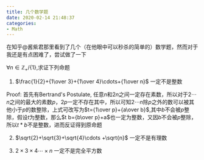 ```yaml
---
title: 几个数学题
date: 2020-02-14 21:48:37
categories:
- Math
---
```


在知乎@酱紫君那里看到了几个（在他眼中可以秒杀的简单的）数学题，然而对于我还是有点困难了，尝试做了一下

<!-- more -->

$\forall n\in\mathbb{Z_+}/\{1\}$,求证下列命题

1. $\frac{1}{2}+{1\over 3}+{1\over 4}\cdots+{1\over n}$ 一定不是整数

Proof: 首先有Bertrand's Postulate, 任意$n$和$2n$之间一定存在素数，所以对于$2\cdots n$之间的最大的素数$p$，$2p$一定不存在其中，所以可知$2\cdots n$除$p$之外的数可以被其他小于$p$的数整除，上式可改写为$t={1\over p}+{a\over b}$,其中$b$不会被$p$整除，假设$t$为整数，那么$t b={b\over p}+a$也一定为整数，又因$b$不会被$p$整除，所以$t*b$不是整数，进而反证得到原命题

2. $\sqrt{2}+\sqrt{3}+\sqrt{4}\cdots +\sqrt{n}$ 一定不是有理数

3. $2\times 3\times 4\cdots\times n$ 一定不是完全平方数
